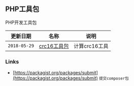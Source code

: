 ## PHP工具包

PHP开发工具包

更新日期 | 名称 | 说明
---|---|---
```2018-05-29``` | [crc16工具包](https://github.com/dodosss/packagist/blob/master/example/README.md) | 计算crc16工具



### Links
- [https://packagist.org/packages/submit](https://packagist.org/packages/submit) ```提交composer包```